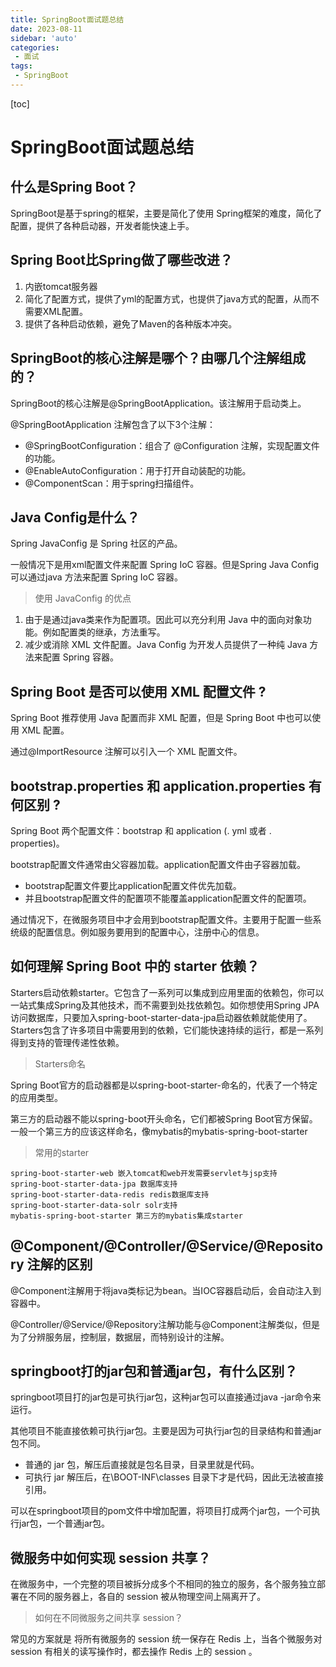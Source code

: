 ```yaml
---
title: SpringBoot面试题总结
date: 2023-08-11
sidebar: 'auto'
categories: 
 - 面试
tags:
 - SpringBoot
---
```


[toc]

# SpringBoot面试题总结


## 什么是Spring Boot？

SpringBoot是基于spring的框架，主要是简化了使用 Spring框架的难度，简化了配置，提供了各种启动器，开发者能快速上手。

## Spring Boot比Spring做了哪些改进？

1. 内嵌tomcat服务器
2. 简化了配置方式，提供了yml的配置方式，也提供了java方式的配置，从而不需要XML配置。
3. 提供了各种启动依赖，避免了Maven的各种版本冲突。

## SpringBoot的核心注解是哪个？由哪几个注解组成的？

SpringBoot的核心注解是@SpringBootApplication。该注解用于启动类上。


@SpringBootApplication 注解包含了以下3个注解：
- @SpringBootConfiguration：组合了 @Configuration 注解，实现配置文件的功能。
- @EnableAutoConfiguration：用于打开自动装配的功能。
- @ComponentScan：用于spring扫描组件。

## Java Config是什么？

Spring JavaConfig 是 Spring 社区的产品。

一般情况下是用xml配置文件来配置 Spring IoC 容器。但是Spring Java Config 可以通过java 方法来配置 Spring IoC 容器。

> 使用 JavaConfig 的优点

1. 由于是通过java类来作为配置项。因此可以充分利用 Java 中的面向对象功能。例如配置类的继承，方法重写。
2. 减少或消除 XML 文件配置。Java Config 为开发人员提供了一种纯 Java 方法来配置 Spring 容器。

## Spring Boot 是否可以使用 XML 配置文件 ?

Spring Boot 推荐使用 Java 配置而非 XML 配置，但是 Spring Boot 中也可以使用 XML 配置。

通过@ImportResource 注解可以引入一个 XML 配置文件。

## bootstrap.properties 和 application.properties 有何区别 ?

Spring Boot 两个配置文件：bootstrap 和 application (. yml 或者 . properties)。

bootstrap配置文件通常由父容器加载。application配置文件由子容器加载。

- bootstrap配置文件要比application配置文件优先加载。
- 并且bootstrap配置文件的配置项不能覆盖application配置文件的配置项。

通过情况下，在微服务项目中才会用到bootstrap配置文件。主要用于配置一些系统级的配置信息。例如服务要用到的配置中心，注册中心的信息。


## 如何理解 Spring Boot 中的 starter 依赖？

Starters启动依赖starter。它包含了一系列可以集成到应用里面的依赖包，你可以一站式集成Spring及其他技术，而不需要到处找依赖包。如你想使用Spring JPA访问数据库，只要加入spring-boot-starter-data-jpa启动器依赖就能使用了。Starters包含了许多项目中需要用到的依赖，它们能快速持续的运行，都是一系列得到支持的管理传递性依赖。

> Starters命名

Spring Boot官方的启动器都是以spring-boot-starter-命名的，代表了一个特定的应用类型。

第三方的启动器不能以spring-boot开头命名，它们都被Spring Boot官方保留。一般一个第三方的应该这样命名，像mybatis的mybatis-spring-boot-starter

> 常用的starter

```
spring-boot-starter-web 嵌入tomcat和web开发需要servlet与jsp支持
spring-boot-starter-data-jpa 数据库支持
spring-boot-starter-data-redis redis数据库支持
spring-boot-starter-data-solr solr支持
mybatis-spring-boot-starter 第三方的mybatis集成starter
```

## @Component/@Controller/@Service/@Repository 注解的区别

@Component注解用于将java类标记为bean。当IOC容器启动后，会自动注入到容器中。

@Controller/@Service/@Repository注解功能与@Component注解类似，但是为了分辨服务层，控制层，数据层，而特别设计的注解。


## springboot打的jar包和普通jar包，有什么区别？

springboot项目打的jar包是可执行jar包，这种jar包可以直接通过java -jar命令来运行。

其他项目不能直接依赖可执行jar包。主要是因为可执行jar包的目录结构和普通jar包不同。

- 普通的 jar 包，解压后直接就是包名目录，目录里就是代码。
- 可执行 jar 解压后，在\BOOT-INF\classes 目录下才是代码，因此无法被直接引用。

可以在springboot项目的pom文件中增加配置，将项目打成两个jar包，一个可执行jar包，一个普通jar包。

## 微服务中如何实现 session 共享？

在微服务中，一个完整的项目被拆分成多个不相同的独立的服务，各个服务独立部署在不同的服务器上，各自的 session 被从物理空间上隔离开了。

> 如何在不同微服务之间共享 session？

常见的方案就是 将所有微服务的 session 统一保存在 Redis 上，当各个微服务对 session 有相关的读写操作时，都去操作 Redis 上的 session 。
